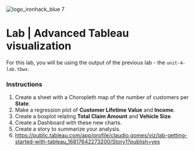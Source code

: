 ![logo_ironhack_blue 7](https://user-images.githubusercontent.com/23629340/40541063-a07a0a8a-601a-11e8-91b5-2f13e4e6b441.png)

# Lab | Advanced Tableau visualization

For this lab, you will be using the output of the previous lab - the `unit-4-lab.tbwx`.

### Instructions

1. Create a sheet with a Choropleth map of the number of customers per **State**.
2. Make a regression plot of **Customer Lifetime Value** and **Income**.
3. Create a boxplot relating **Total Claim Amount** and **Vehicle Size**.
4. Create a Dashboard with these new charts.
5. Create a story to summarize your analysis.
6. https://public.tableau.com/app/profile/claudio.gomes/viz/lab-getting-started-with-tableau_16817642273200/Story1?publish=yes
